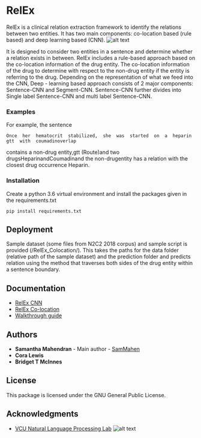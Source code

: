 # RelEx

RelEx is a clinical relation extraction framework to identify the relations between two entities. It has two main components: co-location based (rule based) and deep learning based (CNN). 
![alt text](https://nlp.cs.vcu.edu/images/Edit_NanomedicineDatabase.png "Nanoinformatics")

It is designed to consider two entities in a sentence and determine whether a relation exists in between. RelEx includes a rule-based approach based on the co-location information of the drug entity. The co-location information of the drug to determine with respect to the non-drug entity if the entity is referring to the drug. Depending on the representation of what we feed into the CNN, Deep - learning based approach consists of 2 major components: Sentence-CNN  and Segment-CNN. Sentence-CNN further divides into Single label Sentence-CNN and multi label Sentence-CNN. 

### Examples

For example, the sentence
```
Once  her  hematocrit  stabilized,  she  was  started  on  a  heparin  gtt  with  coumadinoverlap
```
contains a non-drug entity,gtt  (Route)and two drugsHeparinandCoumadinand the non-drugentity has a relation with the closest drug occurrence Heparin.
### Installation

Create a python 3.6 virtual environment and install the packages given in the requirements.txt

```
pip install requirements.txt
```
## Deployment

Sample dataset (some files from N2C2 2018 corpus) and sample script is provided (/RelEx_Colocation/). This takes the paths for the data folder (relative path of the sample dataset) and the prediction folder and predicts relation using the method that traverses both sides of the drug entity within a sentence boundary.

## Documentation
- [RelEx CNN](https://github.com/SamMahen/RelEx/blob/relex_cora/relex/README.md)
- [RelEx Co-location]()
- [Walkthrough guide]()

## Authors

* **Samantha Mahendran** - Main author - [SamMahen](https://github.com/SamMahen)
* **Cora Lewis**
* **Bridget T McInnes**

## License

This package is licensed under the GNU General Public License.

## Acknowledgments
- [VCU Natural Language Processing Lab](https://nlp.cs.vcu.edu/)     ![alt text](https://nlp.cs.vcu.edu/images/vcu_head_logo "VCU")
